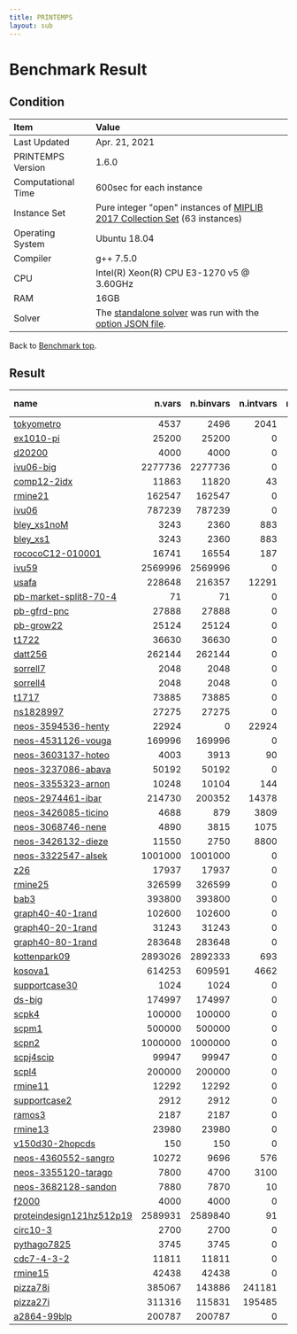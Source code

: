 ```yaml
---
title: PRINTEMPS
layout: sub
---
```


# Benchmark Result

## Condition
| Item               | Value                                                                                                                                              |
|:-------------------|:---------------------------------------------------------------------------------------------------------------------------------------------------|
| Last Updated       | Apr. 21, 2021                                                                                                                                      |
| PRINTEMPS Version  | 1.6.0                                                                                                                                              |
| Computational Time | 600sec for each instance                                                                                                                           |
| Instance Set       | Pure integer "open" instances of [MIPLIB 2017 Collection Set](https://miplib.zib.de/tag_collection.html) (63 instances)                            |
| Operating System   | Ubuntu 18.04                                                                                                                                       |
| Compiler           | g++ 7.5.0                                                                                                                                          |
| CPU                | Intel(R) Xeon(R) CPU E3-1270 v5 @ 3.60GHz                                                                                                          |
| RAM                | 16GB                                                                                                                                               |
| Solver             | The [standalone solver](https://snowberryfield.github.io/printemps/#standalone-solver) was run with the [option JSON file](benchmark_option.json). |

Back to [Benchmark top](../../../).

## Result

| name                                                                                             |  n.vars | n.binvars | n.intvars | n.contvars | n.constrs |         found feas.          |                           obj.(viol.) |          known best |
|:-------------------------------------------------------------------------------------------------|--------:|----------:|----------:|-----------:|----------:|:----------------------------:|--------------------------------------:|--------------------:|
| [tokyometro](https://miplib.zib.de/instance_details_tokyometro.html)                             |    4537 |      2496 |      2041 |          0 |      7719 | <font color=green>Yes</font> |                               11113.4 |              8329.4 |
| [ex1010-pi](https://miplib.zib.de/instance_details_ex1010-pi.html)                               |   25200 |     25200 |         0 |          0 |      1468 | <font color=green>Yes</font> |                                 250.0 |               235.0 |
| [d20200](https://miplib.zib.de/instance_details_d20200.html)                                     |    4000 |      4000 |         0 |          0 |      1502 | <font color=green>Yes</font> |                               12806.0 |             12240.0 |
| [ivu06-big](https://miplib.zib.de/instance_details_ivu06-big.html)                               | 2277736 |   2277736 |         0 |          0 |      1177 | <font color=green>Yes</font> |                          196.23566809 |              140.74 |
| [comp12-2idx](https://miplib.zib.de/instance_details_comp12-2idx.html)                           |   11863 |     11820 |        43 |          0 |     16803 | <font color=green>Yes</font> |                                 431.0 |               291.0 |
| [rmine21](https://miplib.zib.de/instance_details_rmine21.html)                                   |  162547 |    162547 |         0 |          0 |   1441651 | <font color=green>Yes</font> |                            -325.06678 | -10617.615401999996 |
| [ivu06](https://miplib.zib.de/instance_details_ivu06.html)                                       |  787239 |    787239 |         0 |          0 |      1177 | <font color=green>Yes</font> |                          200.17833604 |              142.86 |
| [bley_xs1noM](https://miplib.zib.de/instance_details_bley_xs1noM.html)                           |    3243 |      2360 |       883 |          0 |      3290 | <font color=green>Yes</font> |                            4538572.43 |  3873690.7700000005 |
| [bley_xs1](https://miplib.zib.de/instance_details_bley_xs1.html)                                 |    3243 |      2360 |       883 |          0 |      3290 | <font color=green>Yes</font> |                            4272216.64 |          3940855.47 |
| [rococoC12-010001](https://miplib.zib.de/instance_details_rococoC12-010001.html)                 |   16741 |     16554 |       187 |          0 |      4636 | <font color=green>Yes</font> |                               42304.0 |             34270.0 |
| [ivu59](https://miplib.zib.de/instance_details_ivu59.html)                                       | 2569996 |   2569996 |         0 |          0 |      3436 | <font color=gray>N/A</font>  |           <font color=gray>N/A</font> |               931.0 |
| [usafa](https://miplib.zib.de/instance_details_usafa.html)                                       |  228648 |    216357 |     12291 |          0 |   1377561 |  <font color=gray>No</font>  |      <font color=red>(15018.0)</font> |      160.1671357657 |
| [pb-market-split8-70-4](https://miplib.zib.de/instance_details_pb-market-split8-70-4.html)       |      71 |        71 |         0 |          0 |        17 |  <font color=gray>No</font>  |         <font color=red>(22.0)</font> |                None |
| [pb-gfrd-pnc](https://miplib.zib.de/instance_details_pb-gfrd-pnc.html)                           |   27888 |     27888 |         0 |          0 |       874 |  <font color=gray>No</font>  |       <font color=red>(8282.0)</font> |              8890.0 |
| [pb-grow22](https://miplib.zib.de/instance_details_pb-grow22.html)                               |   25124 |     25124 |         0 |          0 |      1320 | <font color=green>Yes</font> |                                   0.0 |           -342763.0 |
| [t1722](https://miplib.zib.de/instance_details_t1722.html)                                       |   36630 |     36630 |         0 |          0 |       338 | <font color=green>Yes</font> |                              114416.0 |            109137.0 |
| [datt256](https://miplib.zib.de/instance_details_datt256.html)                                   |  262144 |    262144 |         0 |          0 |     11077 |  <font color=gray>No</font>  |        <font color=red>(149.0)</font> |                None |
| [sorrell7](https://miplib.zib.de/instance_details_sorrell7.html)                                 |    2048 |      2048 |         0 |          0 |     78848 | <font color=green>Yes</font> |                                -190.0 |              -196.0 |
| [sorrell4](https://miplib.zib.de/instance_details_sorrell4.html)                                 |    2048 |      2048 |         0 |          0 |    504451 | <font color=green>Yes</font> |                                 -23.0 |               -24.0 |
| [t1717](https://miplib.zib.de/instance_details_t1717.html)                                       |   73885 |     73885 |         0 |          0 |       551 | <font color=green>Yes</font> |                              216090.0 |            158260.0 |
| [ns1828997](https://miplib.zib.de/instance_details_ns1828997.html)                               |   27275 |     27275 |         0 |          0 |     81725 | <font color=green>Yes</font> |                                  34.0 |                 9.0 |
| [neos-3594536-henty](https://miplib.zib.de/instance_details_neos-3594536-henty.html)             |   22924 |         0 |     22924 |          0 |     21280 |  <font color=gray>No</font>  |        <font color=red>(244.0)</font> |            401382.0 |
| [neos-4531126-vouga](https://miplib.zib.de/instance_details_neos-4531126-vouga.html)             |  169996 |    169996 |         0 |          0 |      7694 |  <font color=gray>No</font>  | <font color=red>(94.995168767)</font> |      525053.6089188 |
| [neos-3603137-hoteo](https://miplib.zib.de/instance_details_neos-3603137-hoteo.html)             |    4003 |      3913 |        90 |          0 |     10510 |  <font color=gray>No</font>  |         <font color=red>(16.0)</font> |                None |
| [neos-3237086-abava](https://miplib.zib.de/instance_details_neos-3237086-abava.html)             |   50192 |     50192 |         0 |          0 |     69472 |  <font color=gray>No</font>  |         <font color=red>(62.0)</font> |                None |
| [neos-3355323-arnon](https://miplib.zib.de/instance_details_neos-3355323-arnon.html)             |   10248 |     10104 |       144 |          0 |     21216 |  <font color=gray>No</font>  |         <font color=red>(38.0)</font> |                None |
| [neos-2974461-ibar](https://miplib.zib.de/instance_details_neos-2974461-ibar.html)               |  214730 |    200352 |     14378 |          0 |    214107 | <font color=green>Yes</font> |                           637327600.0 |       468906174.771 |
| [neos-3426085-ticino](https://miplib.zib.de/instance_details_neos-3426085-ticino.html)           |    4688 |       879 |      3809 |          0 |       308 | <font color=green>Yes</font> |                                 229.0 |               225.0 |
| [neos-3068746-nene](https://miplib.zib.de/instance_details_neos-3068746-nene.html)               |    4890 |      3815 |      1075 |          0 |      4664 | <font color=green>Yes</font> |                          76197956.557 |      61910283.68795 |
| [neos-3426132-dieze](https://miplib.zib.de/instance_details_neos-3426132-dieze.html)             |   11550 |      2750 |      8800 |          0 |       570 | <font color=green>Yes</font> |                                 422.0 |               407.0 |
| [neos-3322547-alsek](https://miplib.zib.de/instance_details_neos-3322547-alsek.html)             | 1001000 |   1001000 |         0 |          0 |      2000 | <font color=gray>N/A</font>  |           <font color=gray>N/A</font> |               400.0 |
| [z26](https://miplib.zib.de/instance_details_z26.html)                                           |   17937 |     17937 |         0 |          0 |    850513 | <font color=green>Yes</font> |                               -1038.0 |             -1187.0 |
| [rmine25](https://miplib.zib.de/instance_details_rmine25.html)                                   |  326599 |    326599 |         0 |          0 |   2953849 | <font color=green>Yes</font> |                           -143.837124 |  -15536.55450900004 |
| [bab3](https://miplib.zib.de/instance_details_bab3.html)                                         |  393800 |    393800 |         0 |          0 |     23069 |  <font color=gray>No</font>  |         <font color=red>(83.0)</font> |        -656214.9542 |
| [graph40-40-1rand](https://miplib.zib.de/instance_details_graph40-40-1rand.html)                 |  102600 |    102600 |         0 |          0 |    360900 | <font color=green>Yes</font> |                                  -7.0 |                -9.0 |
| [graph40-20-1rand](https://miplib.zib.de/instance_details_graph40-20-1rand.html)                 |   31243 |     31243 |         0 |          0 |     99067 | <font color=green>Yes</font> |                                 -14.0 |               -15.0 |
| [graph40-80-1rand](https://miplib.zib.de/instance_details_graph40-80-1rand.html)                 |  283648 |    283648 |         0 |          0 |   1050112 | <font color=green>Yes</font> |                                   0.0 |                -7.0 |
| [kottenpark09](https://miplib.zib.de/instance_details_kottenpark09.html)                         | 2893026 |   2892333 |       693 |          0 |    325547 | <font color=gray>N/A</font>  |           <font color=gray>N/A</font> |              1715.0 |
| [kosova1](https://miplib.zib.de/instance_details_kosova1.html)                                   |  614253 |    609591 |      4662 |          0 |    304931 | <font color=gray>N/A</font>  |           <font color=gray>N/A</font> |               526.0 |
| [supportcase30](https://miplib.zib.de/instance_details_supportcase30.html)                       |    1024 |      1024 |         0 |          0 |      1028 |  <font color=gray>No</font>  |          <font color=red>(6.0)</font> |                None |
| [ds-big](https://miplib.zib.de/instance_details_ds-big.html)                                     |  174997 |    174997 |         0 |          0 |      1042 | <font color=green>Yes</font> |                          1500.8707464 |    195.498997075249 |
| [scpk4](https://miplib.zib.de/instance_details_scpk4.html)                                       |  100000 |    100000 |         0 |          0 |      2000 | <font color=green>Yes</font> |                                 325.0 |               321.0 |
| [scpm1](https://miplib.zib.de/instance_details_scpm1.html)                                       |  500000 |    500000 |         0 |          0 |      5000 | <font color=green>Yes</font> |                                 604.0 |               557.0 |
| [scpn2](https://miplib.zib.de/instance_details_scpn2.html)                                       | 1000000 |   1000000 |         0 |          0 |      5000 | <font color=green>Yes</font> |                                 632.0 |               516.0 |
| [scpj4scip](https://miplib.zib.de/instance_details_scpj4scip.html)                               |   99947 |     99947 |         0 |          0 |      1000 | <font color=green>Yes</font> |                                 131.0 |               128.0 |
| [scpl4](https://miplib.zib.de/instance_details_scpl4.html)                                       |  200000 |    200000 |         0 |          0 |      2000 | <font color=green>Yes</font> |                                 274.0 |               262.0 |
| [rmine11](https://miplib.zib.de/instance_details_rmine11.html)                                   |   12292 |     12292 |         0 |          0 |     97389 | <font color=green>Yes</font> |                          -2472.832328 |        -2508.404144 |
| [supportcase2](https://miplib.zib.de/instance_details_supportcase2.html)                         |    2912 |      2912 |         0 |          0 |    597385 |  <font color=gray>No</font>  |          <font color=red>(1.0)</font> |            109137.0 |
| [ramos3](https://miplib.zib.de/instance_details_ramos3.html)                                     |    2187 |      2187 |         0 |          0 |      2187 | <font color=green>Yes</font> |                                 206.0 |               192.0 |
| [rmine13](https://miplib.zib.de/instance_details_rmine13.html)                                   |   23980 |     23980 |         0 |          0 |    197155 | <font color=green>Yes</font> |                          -1606.047328 |        -3494.715232 |
| [v150d30-2hopcds](https://miplib.zib.de/instance_details_v150d30-2hopcds.html)                   |     150 |       150 |         0 |          0 |      7822 | <font color=green>Yes</font> |                                  41.0 |                41.0 |
| [neos-4360552-sangro](https://miplib.zib.de/instance_details_neos-4360552-sangro.html)           |   10272 |      9696 |       576 |          0 |     46012 |  <font color=gray>No</font>  |          <font color=red>(6.0)</font> |                -7.0 |
| [neos-3355120-tarago](https://miplib.zib.de/instance_details_neos-3355120-tarago.html)           |    7800 |      4700 |      3100 |          0 |     86633 |  <font color=gray>No</font>  |    <font color=red>(640979.39)</font> |     -11016684.60923 |
| [neos-3682128-sandon](https://miplib.zib.de/instance_details_neos-3682128-sandon.html)           |    7880 |      7870 |        10 |          0 |     14920 | <font color=green>Yes</font> |                            37455125.0 |          34666770.0 |
| [f2000](https://miplib.zib.de/instance_details_f2000.html)                                       |    4000 |      4000 |         0 |          0 |     10500 |  <font color=gray>No</font>  |          <font color=red>(7.0)</font> |              1811.0 |
| [proteindesign121hz512p19](https://miplib.zib.de/instance_details_proteindesign121hz512p19.html) | 2589931 |   2589840 |        91 |          0 |       301 | <font color=gray>N/A</font>  |           <font color=gray>N/A</font> |              3389.0 |
| [circ10-3](https://miplib.zib.de/instance_details_circ10-3.html)                                 |    2700 |      2700 |         0 |          0 |     42620 | <font color=green>Yes</font> |                                 376.0 |               280.0 |
| [pythago7825](https://miplib.zib.de/instance_details_pythago7825.html)                           |    3745 |      3745 |         0 |          0 |     14672 |  <font color=gray>No</font>  |         <font color=red>(11.0)</font> |                None |
| [cdc7-4-3-2](https://miplib.zib.de/instance_details_cdc7-4-3-2.html)                             |   11811 |     11811 |         0 |          0 |     14478 | <font color=green>Yes</font> |                                -283.0 |              -289.0 |
| [rmine15](https://miplib.zib.de/instance_details_rmine15.html)                                   |   42438 |     42438 |         0 |          0 |    358395 | <font color=green>Yes</font> |                           -950.230283 |        -5018.006238 |
| [pizza78i](https://miplib.zib.de/instance_details_pizza78i.html)                                 |  385067 |    143886 |    241181 |          0 |    443776 | <font color=gray>N/A</font>  |           <font color=gray>N/A</font> |            564039.0 |
| [pizza27i](https://miplib.zib.de/instance_details_pizza27i.html)                                 |  311316 |    115831 |    195485 |          0 |    359835 | <font color=gray>N/A</font>  |           <font color=gray>N/A</font> |            701882.0 |
| [a2864-99blp](https://miplib.zib.de/instance_details_a2864-99blp.html)                           |  200787 |    200787 |         0 |          0 |     22117 | <font color=green>Yes</font> |                                 -90.0 |              -257.0 |
